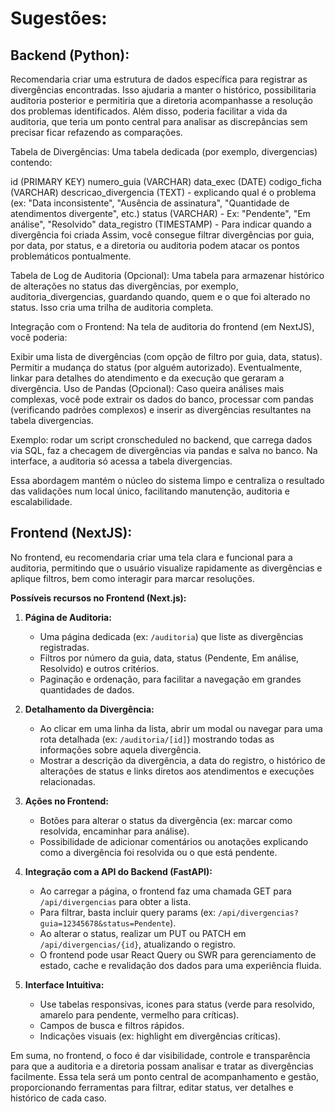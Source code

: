 # Sugestões:

## Backend (Python):

Recomendaria criar uma estrutura de dados específica para registrar as divergências encontradas. Isso ajudaria a manter o histórico, possibilitaria auditoria posterior e permitiria que a diretoria acompanhasse a resolução dos problemas identificados. Além disso, poderia facilitar a vida da auditoria, que teria um ponto central para analisar as discrepâncias sem precisar ficar refazendo as comparações.

Tabela de Divergências:
Uma tabela dedicada (por exemplo, divergencias) contendo:

id (PRIMARY KEY)
numero_guia (VARCHAR)
data_exec (DATE)
codigo_ficha (VARCHAR)
descricao_divergencia (TEXT) - explicando qual é o problema (ex: "Data inconsistente", "Ausência de assinatura", "Quantidade de atendimentos divergente", etc.)
status (VARCHAR) - Ex: "Pendente", "Em análise", "Resolvido"
data_registro (TIMESTAMP) - Para indicar quando a divergência foi criada
Assim, você consegue filtrar divergências por guia, por data, por status, e a diretoria ou auditoria podem atacar os pontos problemáticos pontualmente.

Tabela de Log de Auditoria (Opcional):
Uma tabela para armazenar histórico de alterações no status das divergências, por exemplo, auditoria_divergencias, guardando quando, quem e o que foi alterado no status. Isso cria uma trilha de auditoria completa.

Integração com o Frontend:
Na tela de auditoria do frontend (em NextJS), você poderia:

Exibir uma lista de divergências (com opção de filtro por guia, data, status).
Permitir a mudança do status (por alguém autorizado).
Eventualmente, linkar para detalhes do atendimento e da execução que geraram a divergência.
Uso de Pandas (Opcional):
Caso queira análises mais complexas, você pode extrair os dados do banco, processar com pandas (verificando padrões complexos) e inserir as divergências resultantes na tabela divergencias.

Exemplo: rodar um script cronscheduled no backend, que carrega dados via SQL, faz a checagem de divergências via pandas e salva no banco. Na interface, a auditoria só acessa a tabela divergencias.

Essa abordagem mantém o núcleo do sistema limpo e centraliza o resultado das validações num local único, facilitando manutenção, auditoria e escalabilidade.

## Frontend (NextJS):

No frontend, eu recomendaria criar uma tela clara e funcional para a auditoria, permitindo que o usuário visualize rapidamente as divergências e aplique filtros, bem como interagir para marcar resoluções.

**Possíveis recursos no Frontend (Next.js):**

1. **Página de Auditoria:**  
   - Uma página dedicada (ex: `/auditoria`) que liste as divergências registradas.
   - Filtros por número da guia, data, status (Pendente, Em análise, Resolvido) e outros critérios.
   - Paginação e ordenação, para facilitar a navegação em grandes quantidades de dados.

2. **Detalhamento da Divergência:**  
   - Ao clicar em uma linha da lista, abrir um modal ou navegar para uma rota detalhada (ex: `/auditoria/[id]`) mostrando todas as informações sobre aquela divergência.  
   - Mostrar a descrição da divergência, a data do registro, o histórico de alterações de status e links diretos aos atendimentos e execuções relacionadas.
   
3. **Ações no Frontend:**  
   - Botões para alterar o status da divergência (ex: marcar como resolvida, encaminhar para análise).
   - Possibilidade de adicionar comentários ou anotações explicando como a divergência foi resolvida ou o que está pendente.
   
4. **Integração com a API do Backend (FastAPI):**  
   - Ao carregar a página, o frontend faz uma chamada GET para `/api/divergencias` para obter a lista.
   - Para filtrar, basta incluir query params (ex: `/api/divergencias?guia=12345678&status=Pendente`).
   - Ao alterar o status, realizar um PUT ou PATCH em `/api/divergencias/{id}`, atualizando o registro.
   - O frontend pode usar React Query ou SWR para gerenciamento de estado, cache e revalidação dos dados para uma experiência fluida.
   
5. **Interface Intuitiva:**  
   - Use tabelas responsivas, icones para status (verde para resolvido, amarelo para pendente, vermelho para críticas).
   - Campos de busca e filtros rápidos.
   - Indicações visuais (ex: highlight em divergências críticas).

Em suma, no frontend, o foco é dar visibilidade, controle e transparência para que a auditoria e a diretoria possam analisar e tratar as divergências facilmente. Essa tela será um ponto central de acompanhamento e gestão, proporcionando ferramentas para filtrar, editar status, ver detalhes e histórico de cada caso.